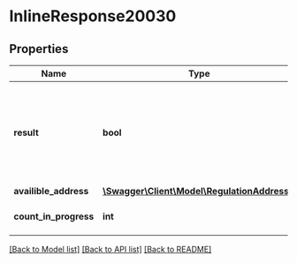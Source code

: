 # InlineResponse20030

## Properties
Name | Type | Description | Notes
------------ | ------------- | ------------- | -------------
**result** | **bool** | If result equal 1 then user has more regulation address or they did not wanted. Otherwise, you need to create regulations address. | [optional] 
**availible_address** | [**\Swagger\Client\Model\RegulationAddress[]**](RegulationAddress.md) |  | [optional] 
**count_in_progress** | **int** | The count of RegulationAddress in progress status. | [optional] 

[[Back to Model list]](../README.md#documentation-for-models) [[Back to API list]](../README.md#documentation-for-api-endpoints) [[Back to README]](../README.md)


